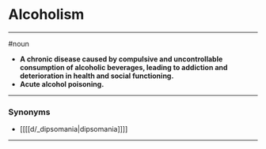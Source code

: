 # Alcoholism
---
#noun
- **A chronic disease caused by compulsive and uncontrollable consumption of alcoholic beverages, leading to addiction and deterioration in health and social functioning.**
- **Acute alcohol poisoning.**
---
### Synonyms
- [[[[d/_dipsomania|dipsomania]]]]
---
